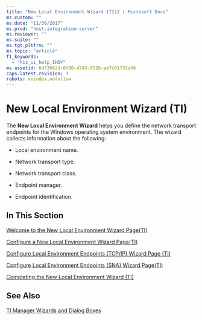 ```yaml
---
title: "New Local Environment Wizard (TI)2 | Microsoft Docs"
ms.custom: ""
ms.date: "11/30/2017"
ms.prod: "host-integration-server"
ms.reviewer: ""
ms.suite: ""
ms.tgt_pltfrm: ""
ms.topic: "article"
f1_keywords: 
  - "his_ui_help_IHDY"
ms.assetid: 6d73662d-8f00-4743-8526-ae7c61732a56
caps.latest.revision: 3
robots: noindex,nofollow
---
```

# New Local Environment Wizard (TI)
The **New Local Environment Wizard** helps you define the network transport endpoints for the Windows operating system environment. The wizard collects information about the following:  
  
-   Local environment name.  
  
-   Network transport type.  
  
-   Network transport class.  
  
-   Endpoint manager.  
  
-   Endpoint identification.  
  
## In This Section  
 [Welcome to the New Local Environment Wizard Page(TI)](../core/welcome-to-the-new-local-environment-wizard-page-ti-1.md)  
  
 [Configure a New Local Environment Wizard Page(TI)](../core/configure-a-new-local-environment-wizard-page-ti-1.md)  
  
 [Configure Local Environment Endpoints (TCP/IP) Wizard Page (TI)](../core/configure-local-environment-endpoints-tcp-ip-wizard-page-ti-1.md)  
  
 [Configure Local Environment Endpoints (SNA) Wizard Page(TI)](../core/configure-local-environment-endpoints-sna-wizard-page-ti-1.md)  
  
 [Completing the New Local Environment Wizard (TI)](../core/completing-the-new-local-environment-wizard-ti-1.md)  
  
## See Also  
 [TI Manager Wizards and Dialog Boxes](../core/ti-manager-wizards-and-dialog-boxes1.md)